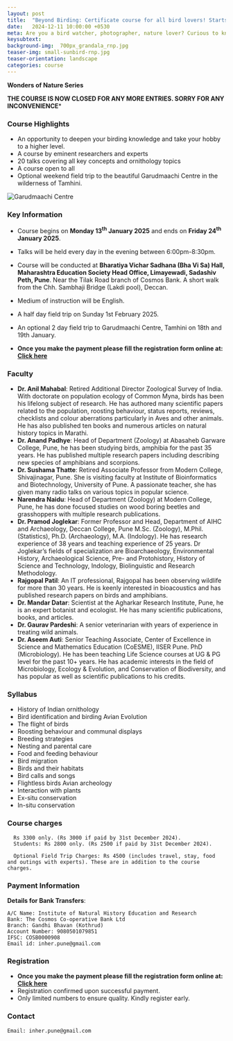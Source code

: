 ```yaml
---
layout: post
title:  "Beyond Birding: Certificate course for all bird lovers! Starts on 13th January 2025"
date:   2024-12-11 10:00:00 +0530
meta: Are you a bird watcher, photographer, nature lover? Curious to know how birds fly, migrate, sleep or care for their babies? Or would you like to learn to identify and photograph them? Here is your opportunity to know these and many other things about the lives of birds. The Institute of Natural History Education and Research presents a short course on life and ways of birds. Many eminent scientists and lifelong researchers have come together to bring this opportunity to all bird lovers. The course covers all key topics on birds presented in audio-visual fashion. Course comprises of 20 talks from 13th January to 25th January 2025. Register quickly to ensure your place.
keysubtext:
background-img:  700px_grandala_rnp.jpg
teaser-img: small-sunbird-rnp.jpg
teaser-orientation: landscape
categories: course
---
```


**Wonders of Nature Series**

**THE COURSE IS NOW CLOSED FOR ANY MORE ENTRIES. SORRY FOR ANY INCONVENIENCE***

### Course Highlights
+ An opportunity to deepen your birding knowledge and take your hobby to a higher level.
+ A course by eminent researchers and experts
+ 20 talks covering all key concepts and ornithology topics
+ A course open to all
+ Optional weekend field trip to the beautiful Garudmaachi Centre in the wilderness of Tamhini.

<img src="{{ site.base_url}}/assets/imgs/garudmaachi_1.jpg" class="img-responsive" alt="Garudmaachi Centre">



### Key Information ###
+ Course begins on __Monday 13<sup>th</sup> January 2025__ and ends on __Friday 24<sup>th</sup> January 2025__.
+ Talks will be held every day in the evening between 6:00pm-8:30pm.
+ Course will be conducted at **Bharatiya Vichar Sadhana (Bha Vi Sa) Hall, Maharashtra Education Society Head Office, Limayewadi, Sadashiv Peth, Pune**. Near the Tilak Road branch of Cosmos Bank. A short walk from the Chh. Sambhaji Bridge (Lakdi pool), Deccan.
+ Medium of instruction will be English.
+ A half day field trip on Sunday 1st February 2025.
+ An optional 2 day field trip to Garudmaachi Centre, Tamhini on 18th and 19th January.


+ **Once you make the payment please fill the registration form online at: [Click here](https://forms.gle/o8D7RwP8EFNiUUrW8)**

### Faculty

+ **Dr. Anil Mahabal**: Retired Additional Director Zoological Survey of India. With doctorate on population ecology of Common Myna, birds has been his lifelong subject of research. He has authored many scientific papers related to the population, roosting behaviour, status reports, reviews, checklists and colour aberrations particularly in Aves and other animals. He has also published ten books and numerous articles on natural history topics in Marathi.
+ **Dr. Anand Padhye**: Head of Department (Zoology) at Abasaheb Garware College, Pune, he has been studying birds, amphibia for the past 35 years. He has published multiple research papers including describing new species of amphibians and scorpions.
+ **Dr. Sushama Thatte**: Retired Associate Professor from Modern College, Shivajinagar, Pune. She is visiting faculty at Institute of Bioinformatics and Biotechnology, University of Pune. A passionate teacher, she has given many radio talks on various topics in popular science.
+ **Narendra Naidu**: Head of Department (Zoology) at Modern College, Pune, he has done focused studies on wood boring beetles and grasshoppers with multiple research publications.
+ **Dr. Pramod Joglekar**: Former Professor and Head, Department of AIHC and Archaeology, Deccan College, Pune M.Sc. (Zoology), M.Phil. (Statistics), Ph.D. (Archaeology), M.A. (Indology). He has research experience of 38 years and teaching experience of 25 years. Dr Joglekar’s fields of specialization are Bioarchaeology, Environmental History, Archaeological Science, Pre- and Protohistory, History of Science and Technology, Indology, Biolinguistic and Research Methodology.
+ **Rajgopal Patil**: An IT professional, Rajgopal has been observing wildlife for more than 30 years. He is keenly interested in bioacoustics and has published research papers on birds and amphibians.
+ **Dr. Mandar Datar**: Scientist at the Agharkar Research Institute, Pune, he is an expert botanist and ecologist. He has many scientific publications, books, and articles.
+ **Dr. Gaurav Pardeshi**: A senior veterinarian with years of experience in treating wild animals.
+ **Dr. Aseem Auti**: Senior Teaching Associate, Center of Excellence in Science and Mathematics Education (CoESME), IISER Pune. PhD (Microbiology). He has been teaching Life Science courses at UG & PG level for the past 10+ years. He has academic interests in the field of Microbiology, Ecology & Evolution, and Conservation of Biodiversity, and has popular as well as scientific publications to his credits.

### Syllabus

- History of Indian ornithology
- Bird identification and birding
  Avian Evolution
- The flight of birds
- Roosting behaviour and communal displays
- Breeding strategies
- Nesting and parental care
- Food and feeding behaviour
- Bird migration
- Birds and their habitats
- Bird calls and songs
- Flightless birds
  Avian archeology
- Interaction with plants
- Ex-situ conservation
- In-situ conservation

### Course charges
      Rs 3300 only. (Rs 3000 if paid by 31st December 2024).
      Students: Rs 2800 only. (Rs 2500 if paid by 31st December 2024).

      Optional Field Trip Charges: Rs 4500 (includes travel, stay, food and outings with experts). These are in addition to the course charges.

### Payment Information

**Details for Bank Transfers**:

    A/C Name: Institute of Natural History Education and Research
    Bank: The Cosmos Co-operative Bank Ltd
    Branch: Gandhi Bhavan (Kothrud)
    Account Number: 9080501079851
    IFSC: COSB0000908
    Email id: inher.pune@gmail.com

### Registration
+ **Once you make the payment please fill the registration form online at: [Click here](https://forms.gle/o8D7RwP8EFNiUUrW8)**
+ Registration confirmed upon successful payment.
+ Only limited numbers to ensure quality. Kindly register early.

### Contact
    Email: inher.pune@gmail.com

